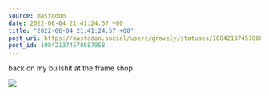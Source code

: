 ```yaml
---
source: mastodon
date: 2022-06-04 21:41:24.57 +00
title: "2022-06-04 21:41:24.57 +00"
post_uri: https://mastodon.social/users/gravely/statuses/108421374578687958
post_id: 108421374578687958
---
```

back on my bullshit at the frame shop


![](/images/108421374540957474.jpg)

